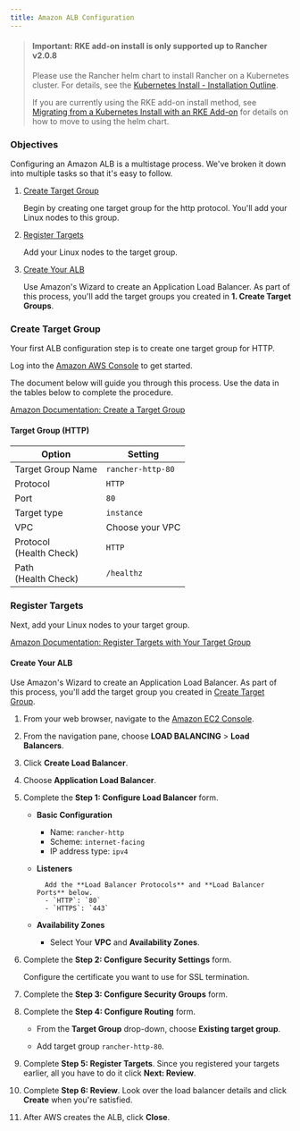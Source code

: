```yaml
---
title: Amazon ALB Configuration
---
```


> #### **Important: RKE add-on install is only supported up to Rancher v2.0.8**
>
> Please use the Rancher helm chart to install Rancher on a Kubernetes cluster. For details, see the [Kubernetes Install - Installation Outline](/docs/installation/k8s-install/#installation-outline).
>
> If you are currently using the RKE add-on install method, see [Migrating from a Kubernetes Install with an RKE Add-on](/docs/upgrades/upgrades/migrating-from-rke-add-on/) for details on how to move to using the helm chart.

### Objectives

Configuring an Amazon ALB is a multistage process. We've broken it down into multiple tasks so that it's easy to follow.

1. [Create Target Group](#create-target-group)

   Begin by creating one target group for the http protocol. You'll add your Linux nodes to this group.

2. [Register Targets](#register-targets)

   Add your Linux nodes to the target group.

3. [Create Your ALB](#create-your-alb)

   Use Amazon's Wizard to create an Application Load Balancer. As part of this process, you'll add the target groups you created in **1. Create Target Groups**.

### Create Target Group

Your first ALB configuration step is to create one target group for HTTP.

Log into the [Amazon AWS Console](https://console.aws.amazon.com/ec2/) to get started.

The document below will guide you through this process. Use the data in the tables below to complete the procedure.

[Amazon Documentation: Create a Target Group](https://docs.aws.amazon.com/elasticloadbalancing/latest/application/create-target-group.html)

#### Target Group (HTTP)

| Option                      | Setting           |
| --------------------------- | ----------------- |
| Target Group Name           | `rancher-http-80` |
| Protocol                    | `HTTP`            |
| Port                        | `80`              |
| Target type                 | `instance`        |
| VPC                         | Choose your VPC   |
| Protocol<br/>(Health Check) | `HTTP`            |
| Path<br/>(Health Check)     | `/healthz`        |

### Register Targets

Next, add your Linux nodes to your target group.

[Amazon Documentation: Register Targets with Your Target Group](https://docs.aws.amazon.com/elasticloadbalancing/latest/application/target-group-register-targets.html)

#### Create Your ALB

Use Amazon's Wizard to create an Application Load Balancer. As part of this process, you'll add the target group you created in [Create Target Group](#create-target-group).

1.  From your web browser, navigate to the [Amazon EC2 Console](https://console.aws.amazon.com/ec2/).

2.  From the navigation pane, choose **LOAD BALANCING** > **Load Balancers**.

3.  Click **Create Load Balancer**.

4.  Choose **Application Load Balancer**.

5.  Complete the **Step 1: Configure Load Balancer** form.

    - **Basic Configuration**

      - Name: `rancher-http`
      - Scheme: `internet-facing`
      - IP address type: `ipv4`

    - **Listeners**

          	Add the **Load Balancer Protocols** and **Load Balancer Ports** below.
          	- `HTTP`: `80`
          	- `HTTPS`: `443`

    - **Availability Zones**

      - Select Your **VPC** and **Availability Zones**.

6.  Complete the **Step 2: Configure Security Settings** form.

    Configure the certificate you want to use for SSL termination.

7.  Complete the **Step 3: Configure Security Groups** form.

8.  Complete the **Step 4: Configure Routing** form.

    - From the **Target Group** drop-down, choose **Existing target group**.

    - Add target group `rancher-http-80`.

9.  Complete **Step 5: Register Targets**. Since you registered your targets earlier, all you have to do it click **Next: Review**.

10. Complete **Step 6: Review**. Look over the load balancer details and click **Create** when you're satisfied.

11. After AWS creates the ALB, click **Close**.
